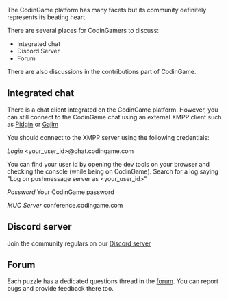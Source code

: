 The CodinGame platform has many facets but its community definitely represents its beating heart. 

There are several places for CodinGamers to discuss:

- Integrated chat
- Discord Server
- Forum

There are also discussions in the contributions part of CodinGame.

## Integrated chat

There is a chat client integrated on the CodinGame platform. However, you can still connect to the CodinGame chat using an external XMPP client such as [Pidgin](https://pidgin.im/) or [Gajim](https://gajim.org/)

You should connect to the XMPP server using the following credentials:

*Login*
<your_user_id>@chat.codingame.com

You can find your user id by opening the dev tools on your browser and checking the console (while being on CodinGame). Search for a log saying "Log on pushmessage server as <your_user_id>"

*Password*
Your CodinGame password

*MUC Server*
conference.codingame.com

## Discord server

Join the community regulars on our [Discord server](https://discord.gg/qAKXEEv)

## Forum

Each puzzle has a dedicated questions thread in the [forum](https://www.codingame.com/forum). You can report bugs and provide feedback there too.